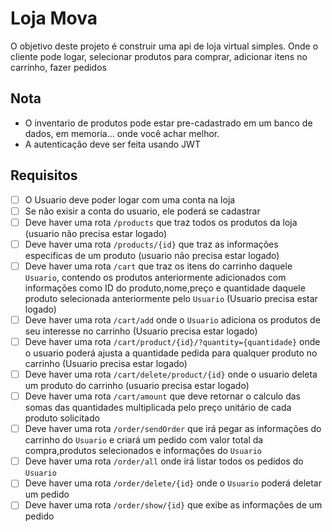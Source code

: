# Loja Mova
O objetivo deste projeto é construir uma api de loja virtual simples. Onde o cliente pode logar, selecionar produtos para comprar, adicionar itens no carrinho, fazer pedidos

## **Nota**
- O inventario de produtos pode estar pre-cadastrado em um banco de dados, em memoria... onde você achar melhor.
- A autenticação deve ser feita usando JWT

## **Requisitos**
- [ ] O Usuario deve poder logar com uma conta na loja
- [ ] Se não exisir a conta do usuario, ele poderá se cadastrar
- [ ] Deve haver uma rota `/products` que traz todos os produtos da loja (usuario não precisa estar logado)
- [ ] Deve haver uma rota `/products/{id}` que traz as informações especificas de um produto (usuario não precisa estar logado)
- [ ] Deve haver uma rota `/cart` que traz os itens do carrinho daquele `Usuario`, contendo os produtos anteriormente adicionados com informações como ID do produto,nome,preço e quantidade daquele produto selecionada anteriormente pelo `Usuario` (Usuario precisa estar logado)
- [ ] Deve haver uma rota `/cart/add` onde o `Usuario` adiciona os produtos de seu interesse no carrinho (Usuario precisa estar logado)
- [ ] Deve haver uma rota `/cart/product/{id}/?quantity={quantidade}` onde o usuario poderá ajusta a quantidade pedida para qualquer produto no carrinho (Usuario precisa estar logado)
- [ ] Deve haver uma rota `/cart/delete/product/{id}` onde o usuario deleta um produto do carrinho (usuario precisa estar logado)
- [ ] Deve haver uma rota `/cart/amount` que deve retornar o calculo das somas das quantidades multiplicada pelo preço unitário de cada produto solicitado
- [ ] Deve haver uma rota `/order/sendOrder` que irá pegar as informações do carrinho do `Usuario` e criará um pedido com valor total da compra,produtos selecionados e informações do `Usuario`
- [ ] Deve haver uma rota `/order/all` onde irá listar todos os pedidos do `Usuario`
- [ ] Deve haver uma rota `/order/delete/{id}` onde o `Usuario` poderá deletar um pedido
- [ ] Deve haver uma rota `/order/show/{id}` que exibe as informações de um pedido